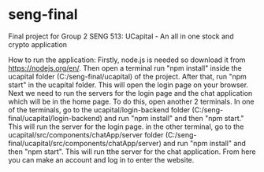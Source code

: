 # seng-final
Final project for Group 2 SENG 513: UCapital - An all in one stock and crypto application

How to run the application:
Firstly, node.js is needed so download it from  https://nodejs.org/en/. Then open a terminal run "npm install" inside the ucapital folder (C:/seng-final/ucapital) of the project. After that, run "npm start" in the ucapital folder. This will open the login page on your browser. Next we need to run the servers for the login page and the chat application which will be in the home page. To do this, open another 2 terminals. In one of the terminals, go to the ucapital/login-backend folder (C:/seng-final/ucapital/login-backend) and run "npm install" and then "npm start." This will run the server for the login page. in the other terminal, go to the ucapital/src/components/chatApp/server folder (C:/seng-final/ucapital/src/components/chatApp/server) and run "npm install" and then "npm start". This will run tthe server for the chat application. From here you can make an account and log in to enter the website.
